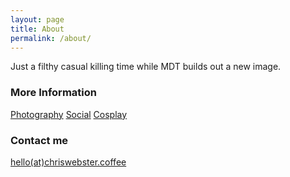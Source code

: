 ```yaml
---
layout: page
title: About
permalink: /about/
---
```


Just a filthy casual killing time while MDT builds out a new image.

### More Information

[Photography](http://chriswebster.coffee)
[Social](http://instagram.com/whycantidraw)
[Cosplay](http://chriswebster.moe)

### Contact me

[hello(at)chriswebster.coffee](mailto:hello@chriswebster.coffee)